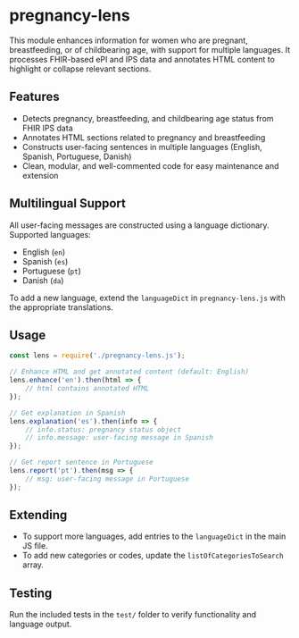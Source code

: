 # pregnancy-lens

This module enhances information for women who are pregnant, breastfeeding, or of childbearing age, with support for multiple languages. It processes FHIR-based ePI and IPS data and annotates HTML content to highlight or collapse relevant sections.

## Features
- Detects pregnancy, breastfeeding, and childbearing age status from FHIR IPS data
- Annotates HTML sections related to pregnancy and breastfeeding
- Constructs user-facing sentences in multiple languages (English, Spanish, Portuguese, Danish)
- Clean, modular, and well-commented code for easy maintenance and extension

## Multilingual Support
All user-facing messages are constructed using a language dictionary. Supported languages:
- English (`en`)
- Spanish (`es`)
- Portuguese (`pt`)
- Danish (`da`)

To add a new language, extend the `languageDict` in `pregnancy-lens.js` with the appropriate translations.

## Usage

```js
const lens = require('./pregnancy-lens.js');

// Enhance HTML and get annotated content (default: English)
lens.enhance('en').then(html => {
    // html contains annotated HTML
});

// Get explanation in Spanish
lens.explanation('es').then(info => {
    // info.status: pregnancy status object
    // info.message: user-facing message in Spanish
});

// Get report sentence in Portuguese
lens.report('pt').then(msg => {
    // msg: user-facing message in Portuguese
});
```

## Extending
- To support more languages, add entries to the `languageDict` in the main JS file.
- To add new categories or codes, update the `listOfCategoriesToSearch` array.

## Testing
Run the included tests in the `test/` folder to verify functionality and language output.
